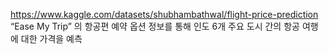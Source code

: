 https://www.kaggle.com/datasets/shubhambathwal/flight-price-prediction
“Ease My Trip” 의 항공편 예약 옵션 정보를 통해 인도 6개 주요 도시 간의 항공 여행에 대한 가격을 예측 
